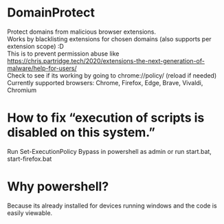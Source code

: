 # DomainProtect
Protect domains from malicious browser extensions.  
Works by blacklisting extensions for chosen domains (also supports per extension scope) :D  
This is to prevent permission abuse like https://chris.partridge.tech/2020/extensions-the-next-generation-of-malware/help-for-users/  
Check to see if its working by going to chrome://policy/ (reload if needed)  
Currently supported browsers: Chrome, Firefox, Edge, Brave, Vivaldi, Chromium

# How to fix “execution of scripts is disabled on this system.”
Run Set-ExecutionPolicy Bypass in powershell as admin or run start.bat, start-firefox.bat

# Why powershell?
Because its already installed for devices running windows and the code is easily viewable.
